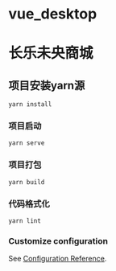 # vue_desktop
# 长乐未央商城

## 项目安装yarn源
```
yarn install
```

### 项目启动
```
yarn serve
```

### 项目打包
```
yarn build
```

### 代码格式化
```
yarn lint
```

### Customize configuration
See [Configuration Reference](https://cli.vuejs.org/config/).
